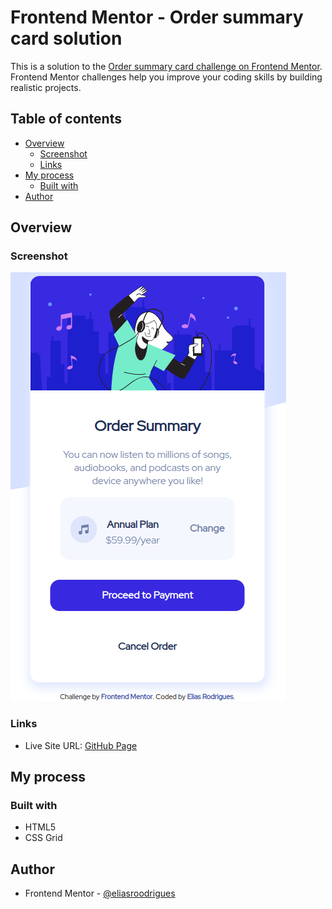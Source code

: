 # Frontend Mentor - Order summary card solution

This is a solution to the [Order summary card challenge on Frontend Mentor](https://www.frontendmentor.io/challenges/order-summary-component-QlPmajDUj). Frontend Mentor challenges help you improve your coding skills by building realistic projects. 

## Table of contents

- [Overview](#overview)
  - [Screenshot](#screenshot)
  - [Links](#links)
- [My process](#my-process)
  - [Built with](#built-with)
- [Author](#author)

## Overview

### Screenshot

![](./images/order-summary.png)

### Links

- Live Site URL: [GitHub Page](https://your-live-site-url.com)

## My process

### Built with

- HTML5
- CSS Grid

## Author

- Frontend Mentor - [@eliasroodrigues](https://www.frontendmentor.io/profile/eliasroodrigues)